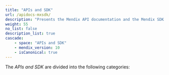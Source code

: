 ```yaml
---
title: "APIs and SDK"
url: /apidocs-mxsdk/
description: "Presents the Mendix API documentation and the Mendix SDK documentation."
weight: 55
no_list: false
description_list: true
cascade:
    - space: "APIs and SDK"
    - mendix_version: 10
    - isCanonical: true
---
```


The *APIs and SDK* are divided into the following categories:

